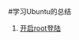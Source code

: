 #学习Ubuntu的总结
  
1. [开启root登陆](https://github.com/anhui3713/my_ubuntu/blob/master/%E5%BC%80%E5%90%AFroot%E7%99%BB%E9%99%86.md)
